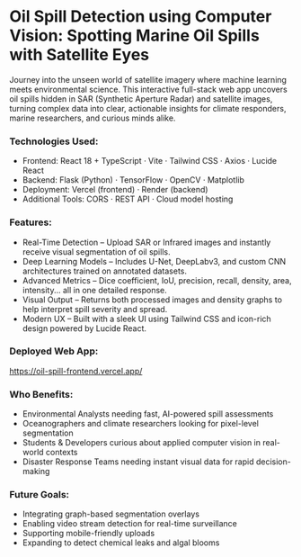 # Oil Spill Detection using Computer Vision: Spotting Marine Oil Spills with Satellite Eyes

Journey into the unseen world of satellite imagery where machine learning meets environmental science. This interactive full-stack web app uncovers oil spills hidden in SAR (Synthetic Aperture Radar) and satellite images, turning complex data into clear, actionable insights for climate responders, marine researchers, and curious minds alike.

### Technologies Used:
- Frontend: React 18 + TypeScript · Vite · Tailwind CSS · Axios · Lucide React
- Backend: Flask (Python) · TensorFlow · OpenCV · Matplotlib
- Deployment: Vercel (frontend) · Render (backend)
- Additional Tools: CORS · REST API · Cloud model hosting

### Features:
- Real-Time Detection – Upload SAR or Infrared images and instantly receive visual segmentation of oil spills.
- Deep Learning Models – Includes U-Net, DeepLabv3, and custom CNN architectures trained on annotated datasets.
- Advanced Metrics – Dice coefficient, IoU, precision, recall, density, area, intensity... all in one detailed response.
- Visual Output – Returns both processed images and density graphs to help interpret spill severity and spread.
- Modern UX – Built with a sleek UI using Tailwind CSS and icon-rich design powered by Lucide React.

### Deployed Web App:
https://oil-spill-frontend.vercel.app/

### Who Benefits:
- Environmental Analysts needing fast, AI-powered spill assessments
- Oceanographers and climate researchers looking for pixel-level segmentation
- Students & Developers curious about applied computer vision in real-world contexts
- Disaster Response Teams needing instant visual data for rapid decision-making

### Future Goals:
- Integrating graph-based segmentation overlays
- Enabling video stream detection for real-time surveillance
- Supporting mobile-friendly uploads
- Expanding to detect chemical leaks and algal blooms
